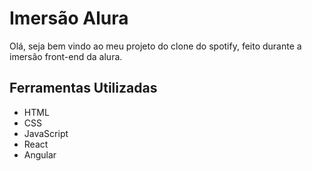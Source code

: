 # Imersão Alura
Olá, seja bem vindo ao meu projeto do clone do spotify, feito durante a imersão front-end da alura.

## Ferramentas Utilizadas

* HTML
* CSS
* JavaScript
* React
* Angular
